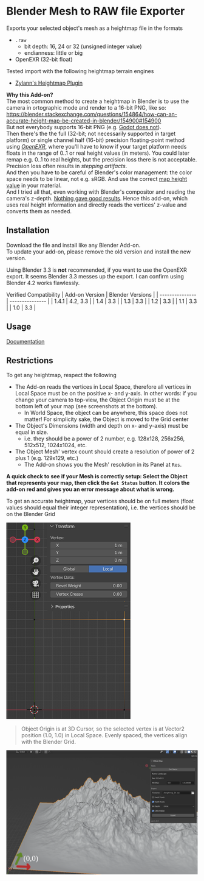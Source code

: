 # Blender Mesh to RAW file Exporter

Exports your selected object's mesh as a heightmap file in the formats
* `.raw`
  * bit depth: 16, 24 or 32 (unsigned integer value)
  * endianness: little or big
* OpenEXR (32-bit float)

Tested import with the following heightmap terrain engines
* [Zylann's Heightmap Plugin](https://github.com/Zylann/godot_heightmap_plugin)


**Why this Add-on?**  
The most common method to create a heightmap in Blender is to use the camera in ortographic mode and render to a 16-bit PNG, like so: https://blender.stackexchange.com/questions/154864/how-can-an-accurate-height-map-be-created-in-blender/154900#154900  
But not everybody supports 16-bit PNG (e.g. [Godot does not](https://github.com/godotengine/godot/pull/19497)).  
Then there's the the full (32-bit; not necessarily supported in target platform) or single channel half (16-bit) precision floating-point method using [_OpenEXR_](https://blender.stackexchange.com/questions/191253/how-to-render-height-map-in-blender), where you'll have to know if your target platform needs floats in the range of 0..1 or real height values (in meters). You could later remap e.g. 0..1 to real heights, but the precision loss there is not acceptable. Precision loss often results in _stepping artifacts_.  
And then you have to be careful of Blender's color management: the color space needs to be linear, not e.g. sRGB. And use the correct [map height value](https://github.com/Zylann/godot_heightmap_plugin/issues/90#issuecomment-536215938) in your material.  
And I tried all that, even working with Blender's compositor and reading the camera's z-depth. [Nothing gave good results](https://github.com/Zylann/godot_heightmap_plugin/issues/327). Hence this add-on, which uses real height information and directly reads the vertices' z-value and converts them as needed.


## Installation

Download the file and install like any Blender Add-on.  
To update your add-on, please remove the old version and install the new version.

Using Blender 3.3 is **not** recommended, if you want to use the OpenEXR export. It seems Blender 3.3 messes up the export. I can confirm using Blender 4.2 works flawlessly.

Verified Compatibility
| Add-on Version | Blender Versions |
| --------------- | --------------- |
| 1.4.1           | 4.2, 3.3        |
| 1.4             | 3.3             |
| 1.3             | 3.3             |
| 1.2             | 3.3             |
| 1.1             | 3.3             |
| 1.0             | 3.3             |


## Usage

[Documentation](docs/README.md)


## Restrictions

To get any heightmap, respect the following
* The Add-on reads the vertices in Local Space, therefore all vertices in Local Space must be on the positive x- and y-axis. In other words: if you change your camera to top-view, the Object Origin must be at the bottom left of your map (see screenshots at the bottom).
  * In World Space, the object can be anywhere, this space does not matter! For simplicity sake, the Object is moved to the Grid center
* The Object's Dimensions (width and depth on x- and y-axis) must be equal in size.
  * i.e. they should be a power of 2 number, e.g. 128x128, 256x256, 512x512, 1024x1024, etc.
* The Object Mesh' vertex count should create a resolution of power of 2 plus 1 (e.g. 129x129, etc.)
  * The Add-on shows you the Mesh' resolution in its Panel at `Res`.

**A quick check to see if your Mesh is correctly setup: Select the Object that represents your map, then click the `Get Status` button. It colors the add-on red and gives you an error message about what is wrong.**

To get an accurate heightmap, your vertices should be on full meters (float values should equal their integer representation), i.e. the vertices should be on the Blender Grid

![vertex positions](docs/images/vertices_spacing.png)
> Object Origin is at 3D Cursor, so the selected vertex is at Vector2 position (1.0, 1.0) in Local Space.
> Evenly spaced, the vertices align with the Blender Grid.


![Mesh in Blender](docs/images/blender.png)

